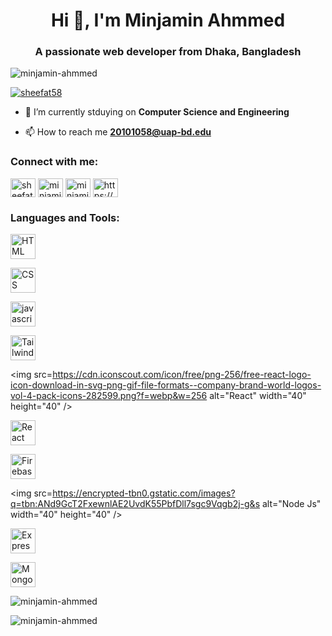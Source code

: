 <h1 align="center">Hi 👋, I'm Minjamin Ahmmed</h1>
<h3 align="center">A passionate web developer from Dhaka, Bangladesh</h3>

<p align="left"> <img src="https://komarev.com/ghpvc/?username=minjamin-ahmmed&label=Profile%20views&color=0e75b6&style=flat" alt="minjamin-ahmmed" /> </p>

<p align="left"> <a href="https://twitter.com/sheefat58" target="blank"><img src="https://img.shields.io/twitter/follow/sheefat58?logo=twitter&style=for-the-badge" alt="sheefat58" /></a> </p>

- 🔭 I’m currently stduying on **Computer Science and Engineering**

- 📫 How to reach me **20101058@uap-bd.edu**

<h3 align="left">Connect with me:</h3>
<p align="left">
<a href="https://twitter.com/sheefat58" target="blank"><img align="center" src="https://raw.githubusercontent.com/rahuldkjain/github-profile-readme-generator/master/src/images/icons/Social/twitter.svg" alt="sheefat58" height="30" width="40" /></a>
<a href="https://linkedin.com/in/minjamin-ahmmed-sheefat" target="blank"><img align="center" src="https://raw.githubusercontent.com/rahuldkjain/github-profile-readme-generator/master/src/images/icons/Social/linked-in-alt.svg" alt="minjamin-ahmmed-sheefat" height="30" width="40" /></a>
<a href="https://fb.com/minjamin ahmmed sheefat" target="blank"><img align="center" src="https://raw.githubusercontent.com/rahuldkjain/github-profile-readme-generator/master/src/images/icons/Social/facebook.svg" alt="minjamin ahmmed sheefat" height="30" width="40" /></a>
<a href="https://codeforces.com/profile/https://codeforces.com/profile/sheefat" target="blank"><img align="center" src="https://raw.githubusercontent.com/rahuldkjain/github-profile-readme-generator/master/src/images/icons/Social/codeforces.svg" alt="https://codeforces.com/profile/sheefat" height="30" width="40" /></a>
</p>

<h3 align="left">Languages and Tools:</h3>
<p align="left">
    <img src="https://upload.wikimedia.org/wikipedia/commons/thumb/6/61/HTML5_logo_and_wordmark.svg/512px-HTML5_logo_and_wordmark.svg.png"
        alt="HTML" width="40" height="40" />

   <a> <img src="https://w7.pngwing.com/pngs/224/77/png-transparent-website-web-internet-css-style-css3-technology-social-media-logos-i-flat-colorful-icon-thumbnail.png"
        alt="CSS" width="40" height="40" /> </a>

 <img src=https://banner2.cleanpng.com/20180810/biz/3efdae17d419cdcf3886d344b989ea45.webp alt=javascript width="40"
        height="40" />


<img src=https://w7.pngwing.com/pngs/293/485/png-transparent-tailwind-css-hd-logo-thumbnail.png alt="Tailwind"
        width="40" height="40" />

<img src=https://cdn.iconscout.com/icon/free/png-256/free-react-logo-icon-download-in-svg-png-gif-file-formats--company-brand-world-logos-vol-4-pack-icons-282599.png?f=webp&w=256
        alt="React" width="40" height="40" />


<img src="https://cdn.worldvectorlogo.com/logos/django.svg" alt="React" width="40" height="40" />

<img src=https://w7.pngwing.com/pngs/246/288/png-transparent-firebase-hd-logo-thumbnail.png alt="Firebase"
        width="40" height="40" />

<img src=https://encrypted-tbn0.gstatic.com/images?q=tbn:ANd9GcT2FxewnlAE2UvdK55PbfDll7sgc9Vqgb2j-g&s alt="Node Js"
        width="40" height="40" />


<img src=https://w7.pngwing.com/pngs/925/447/png-transparent-express-js-node-js-javascript-mongodb-node-js-text-trademark-logo.png
        alt="Express Js" width="40" height="40" />

<img src=https://w7.pngwing.com/pngs/429/921/png-transparent-mongodb-plain-wordmark-logo-icon-thumbnail.png
        alt="MongoDB" width="40" height="40" />




</p>

<p><img align="center" src="https://github-readme-stats.vercel.app/api/top-langs?username=minjamin-ahmmed&show_icons=true&locale=en&layout=compact" alt="minjamin-ahmmed" /></p>

<p><img align="center" src="https://github-readme-streak-stats.herokuapp.com/?user=minjamin-ahmmed&" alt="minjamin-ahmmed" /></p>
